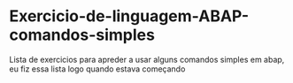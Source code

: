 # Exercicio-de-linguagem-ABAP-comandos-simples
 Lista de exercicios para apreder a usar alguns comandos simples em abap, eu fiz essa lista logo  quando estava começando

